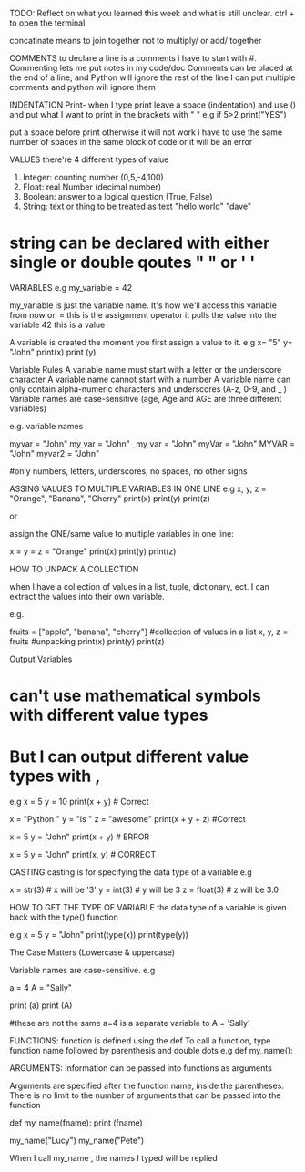 TODO: Reflect on what you learned this week and what is still unclear.
ctrl + to open the terminal

concatinate means to join together not to multiply/ or add/ together

COMMENTS
to declare a line is a comments i have to start with #. Commenting lets me put notes in my code/doc
Comments can be placed at the end of a line, and Python will ignore the rest of the line
I can put multiple comments and python will ignore them

INDENTATION
Print- when I type print leave a space (indentation) and use () and put what I want to print in the brackets with " "
e.g
if 5>2
print("YES")

put a space before print otherwise it will not work
i have to use the same number of spaces in the same block of code or it will be an error

VALUES
there're 4 different types of value

1. Integer: counting number (0,5,-4,100)
2. Float: real Number (decimal number)
3. Boolean: answer to a logical question (True, False)
4. String: text or thing to be treated as text "hello world" "dave"

# string can be declared with either single or double qoutes " " or ' '

VARIABLES
e.g my_variable = 42

my_variable is just the variable name. It's how we'll access this variable from now on
= this is the assignment operator it pulls the value into the variable
42 this is a value

A variable is created the moment you first assign a value to it.
e.g
x= "5"
y= "John"
print(x)
print (y)

Variable Rules
A variable name must start with a letter or the underscore character
A variable name cannot start with a number
A variable name can only contain alpha-numeric characters and underscores (A-z, 0-9, and \_ )
Variable names are case-sensitive (age, Age and AGE are three different variables)

e.g. variable names

myvar = "John"
my_var = "John"
\_my_var = "John"
myVar = "John"
MYVAR = "John"
myvar2 = "John"

#only numbers, letters, underscores, no spaces, no other signs

ASSING VALUES TO MULTIPLE VARIABLES IN ONE LINE
e.g
x, y, z = "Orange", "Banana", "Cherry"
print(x)
print(y)
print(z)

or

assign the ONE/same value to multiple variables in one line:

x = y = z = "Orange"
print(x)
print(y)
print(z)

HOW TO UNPACK A COLLECTION

when I have a collection of values in a list, tuple, dictionary, ect. I can extract the values into their own variable.

e.g.

fruits = ["apple", "banana", "cherry"] #collection of values in a list
x, y, z = fruits #unpacking
print(x)
print(y)
print(z)

Output Variables

# can't use mathematical symbols with different value types

# But I can output different value types with ,

e.g
x = 5
y = 10
print(x + y) # Correct

x = "Python "
y = "is "
z = "awesome"
print(x + y + z) #Correct

x = 5
y = "John"
print(x + y) # ERROR

x = 5
y = "John"
print(x, y) # CORRECT

CASTING
casting is for specifying the data type of a variable
e.g

x = str(3) # x will be '3'
y = int(3) # y will be 3
z = float(3) # z will be 3.0

HOW TO GET THE TYPE OF VARIABLE
the data type of a variable is given back with the type() function

e.g
x = 5
y = "John"
print(type(x))
print(type(y))

The Case Matters (Lowercase & uppercase)

Variable names are case-sensitive.
e.g

a = 4
A = "Sally"

print (a)
print (A)

#these are not the same a=4 is a separate variable to A = 'Sally'

FUNCTIONS:
function is defined using the def
To call a function, type function name followed by parenthesis and double dots
e.g def my_name():

ARGUMENTS:
Information can be passed into functions as arguments

Arguments are specified after the function name, inside the parentheses. There is no limit to the number of arguments that can be passed into the function

def my_name(fname):
print (fname)

my_name("Lucy")
my_name("Pete")

When I call my_name , the names I typed will be replied
